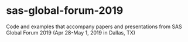 # sas-global-forum-2019
Code and examples that accompany papers and presentations from SAS Global Forum 2019 (Apr 28-May 1, 2019 in Dallas, TX)
